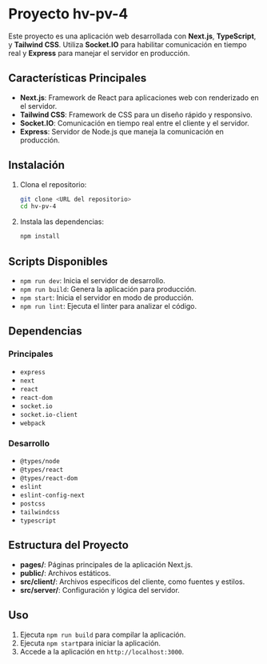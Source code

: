 # Proyecto hv-pv-4

Este proyecto es una aplicación web desarrollada con **Next.js**, **TypeScript**, y **Tailwind CSS**. Utiliza **Socket.IO** para habilitar comunicación en tiempo real y **Express** para manejar el servidor en producción.

## Características Principales

- **Next.js**: Framework de React para aplicaciones web con renderizado en el servidor.
- **Tailwind CSS**: Framework de CSS para un diseño rápido y responsivo.
- **Socket.IO**: Comunicación en tiempo real entre el cliente y el servidor.
- **Express**: Servidor de Node.js que maneja la comunicación en producción.

## Instalación

1. Clona el repositorio:
   ```bash
   git clone <URL del repositorio>
   cd hv-pv-4
   ```

2. Instala las dependencias:
   ```bash
   npm install
   ```

## Scripts Disponibles

- `npm run dev`: Inicia el servidor de desarrollo.
- `npm run build`: Genera la aplicación para producción.
- `npm start`: Inicia el servidor en modo de producción.
- `npm run lint`: Ejecuta el linter para analizar el código.

## Dependencias

### Principales
- `express`
- `next`
- `react`
- `react-dom`
- `socket.io`
- `socket.io-client`
- `webpack`

### Desarrollo
- `@types/node`
- `@types/react`
- `@types/react-dom`
- `eslint`
- `eslint-config-next`
- `postcss`
- `tailwindcss`
- `typescript`

## Estructura del Proyecto

- **pages/**: Páginas principales de la aplicación Next.js.
- **public/**: Archivos estáticos.
- **src/client/**: Archivos específicos del cliente, como fuentes y estilos.
- **src/server/**: Configuración y lógica del servidor.

## Uso

1. Ejecuta `npm run build` para compilar la aplicación.
2. Ejecuta `npm start`para iniciar la aplicación.
3. Accede a la aplicación en `http://localhost:3000`.